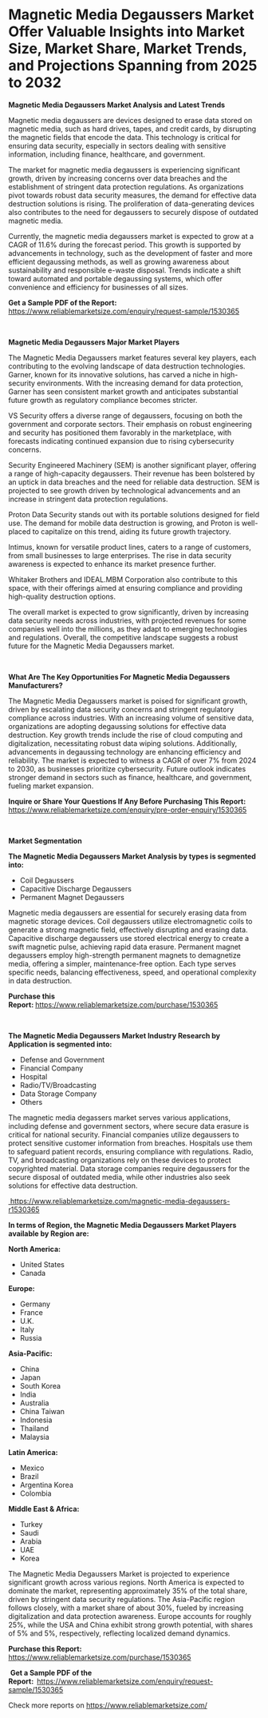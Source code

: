 <p><h1>Magnetic Media Degaussers Market Offer Valuable Insights into Market Size, Market Share, Market Trends, and Projections Spanning from 2025 to 2032</h1></p><p><strong>Magnetic Media Degaussers Market Analysis and Latest Trends</strong></p>
<p><p>Magnetic media degaussers are devices designed to erase data stored on magnetic media, such as hard drives, tapes, and credit cards, by disrupting the magnetic fields that encode the data. This technology is critical for ensuring data security, especially in sectors dealing with sensitive information, including finance, healthcare, and government. </p><p>The market for magnetic media degaussers is experiencing significant growth, driven by increasing concerns over data breaches and the establishment of stringent data protection regulations. As organizations pivot towards robust data security measures, the demand for effective data destruction solutions is rising. The proliferation of data-generating devices also contributes to the need for degaussers to securely dispose of outdated magnetic media.</p><p>Currently, the magnetic media degaussers market is expected to grow at a CAGR of 11.6% during the forecast period. This growth is supported by advancements in technology, such as the development of faster and more efficient degaussing methods, as well as growing awareness about sustainability and responsible e-waste disposal. Trends indicate a shift toward automated and portable degaussing systems, which offer convenience and efficiency for businesses of all sizes.</p></p>
<p><strong>Get a Sample PDF of the Report:&nbsp;</strong> <a href="https://www.reliablemarketsize.com/enquiry/request-sample/1530365?utm_campaign=2442&utm_medium=2&utm_source=Github&utm_content=ia&utm_term=09042025&utm_id=magnetic-media-degaussers">https://www.reliablemarketsize.com/enquiry/request-sample/1530365</a></p>
<p>&nbsp;</p>
<p><strong>Magnetic Media Degaussers Major Market Players</strong></p>
<p><p>The Magnetic Media Degaussers market features several key players, each contributing to the evolving landscape of data destruction technologies. Garner, known for its innovative solutions, has carved a niche in high-security environments. With the increasing demand for data protection, Garner has seen consistent market growth and anticipates substantial future growth as regulatory compliance becomes stricter.</p><p>VS Security offers a diverse range of degaussers, focusing on both the government and corporate sectors. Their emphasis on robust engineering and security has positioned them favorably in the marketplace, with forecasts indicating continued expansion due to rising cybersecurity concerns.</p><p>Security Engineered Machinery (SEM) is another significant player, offering a range of high-capacity degaussers. Their revenue has been bolstered by an uptick in data breaches and the need for reliable data destruction. SEM is projected to see growth driven by technological advancements and an increase in stringent data protection regulations.</p><p>Proton Data Security stands out with its portable solutions designed for field use. The demand for mobile data destruction is growing, and Proton is well-placed to capitalize on this trend, aiding its future growth trajectory.</p><p>Intimus, known for versatile product lines, caters to a range of customers, from small businesses to large enterprises. The rise in data security awareness is expected to enhance its market presence further.</p><p>Whitaker Brothers and IDEAL.MBM Corporation also contribute to this space, with their offerings aimed at ensuring compliance and providing high-quality destruction options.</p><p>The overall market is expected to grow significantly, driven by increasing data security needs across industries, with projected revenues for some companies well into the millions, as they adapt to emerging technologies and regulations. Overall, the competitive landscape suggests a robust future for the Magnetic Media Degaussers market.</p></p>
<p>&nbsp;</p>
<p><strong>What Are The Key Opportunities For Magnetic Media Degaussers Manufacturers?</strong></p>
<p><p>The Magnetic Media Degaussers market is poised for significant growth, driven by escalating data security concerns and stringent regulatory compliance across industries. With an increasing volume of sensitive data, organizations are adopting degaussing solutions for effective data destruction. Key growth trends include the rise of cloud computing and digitalization, necessitating robust data wiping solutions. Additionally, advancements in degaussing technology are enhancing efficiency and reliability. The market is expected to witness a CAGR of over 7% from 2024 to 2030, as businesses prioritize cybersecurity. Future outlook indicates stronger demand in sectors such as finance, healthcare, and government, fueling market expansion.</p></p>
<p><strong>Inquire or Share Your Questions If Any Before Purchasing This Report:</strong> <a href="https://www.reliablemarketsize.com/enquiry/pre-order-enquiry/1530365?utm_campaign=2442&utm_medium=2&utm_source=Github&utm_content=ia&utm_term=09042025&utm_id=magnetic-media-degaussers">https://www.reliablemarketsize.com/enquiry/pre-order-enquiry/1530365</a></p>
<p>&nbsp;</p>
<p><strong>Market Segmentation</strong></p>
<p><strong>The Magnetic Media Degaussers Market Analysis by types is segmented into:</strong></p>
<p><ul><li>Coil Degaussers</li><li>Capacitive Discharge Degaussers</li><li>Permanent Magnet Degaussers</li></ul></p>
<p><p>Magnetic media degaussers are essential for securely erasing data from magnetic storage devices. Coil degaussers utilize electromagnetic coils to generate a strong magnetic field, effectively disrupting and erasing data. Capacitive discharge degaussers use stored electrical energy to create a swift magnetic pulse, achieving rapid data erasure. Permanent magnet degaussers employ high-strength permanent magnets to demagnetize media, offering a simpler, maintenance-free option. Each type serves specific needs, balancing effectiveness, speed, and operational complexity in data destruction.</p></p>
<p><strong>Purchase this Report:&nbsp;</strong><a href="https://www.reliablemarketsize.com/purchase/1530365?utm_campaign=2442&utm_medium=2&utm_source=Github&utm_content=ia&utm_term=09042025&utm_id=magnetic-media-degaussers">https://www.reliablemarketsize.com/purchase/1530365</a></p>
<p>&nbsp;</p>
<p><strong>The Magnetic Media Degaussers Market Industry Research by Application is segmented into:</strong></p>
<p><ul><li>Defense and Government</li><li>Financial Company</li><li>Hospital</li><li>Radio/TV/Broadcasting</li><li>Data Storage Company</li><li>Others</li></ul></p>
<p><p>The magnetic media degassers market serves various applications, including defense and government sectors, where secure data erasure is critical for national security. Financial companies utilize degaussers to protect sensitive customer information from breaches. Hospitals use them to safeguard patient records, ensuring compliance with regulations. Radio, TV, and broadcasting organizations rely on these devices to protect copyrighted material. Data storage companies require degaussers for the secure disposal of outdated media, while other industries also seek solutions for effective data destruction.</p></p>
<p><a href="https://www.reliablemarketsize.com/magnetic-media-degaussers-r1530365?utm_campaign=2442&utm_medium=2&utm_source=Github&utm_content=ia&utm_term=09042025&utm_id=magnetic-media-degaussers">&nbsp;https://www.reliablemarketsize.com/magnetic-media-degaussers-r1530365</a></p>
<p><strong>In terms of Region, the Magnetic Media Degaussers Market Players available by Region are:</strong></p>
<p>
    <p> <strong> North America: </strong>
        <ul>
            <li>United States</li>
            <li>Canada</li>
        </ul>
        </p> 
    <p> <strong> Europe: </strong>
        <ul>
            <li>Germany</li>
            <li>France</li>
            <li>U.K.</li>
            <li>Italy</li>
            <li>Russia</li>
        </ul>
        </p> 
    <p> <strong> Asia-Pacific: </strong>
        <ul>
            <li>China</li>
            <li>Japan</li>
            <li>South Korea</li>
            <li>India</li>
            <li>Australia</li>
            <li>China Taiwan</li>
            <li>Indonesia</li>
            <li>Thailand</li>
            <li>Malaysia</li>
        </ul>
        </p> 
    <p> <strong> Latin America: </strong>
        <ul>
            <li>Mexico</li>
            <li>Brazil</li>
            <li>Argentina Korea</li>
            <li>Colombia</li>
        </ul>
        </p> 
    <p> <strong> Middle East & Africa: </strong>
        <ul>
            <li>Turkey</li>
            <li>Saudi</li>
            <li>Arabia</li>
            <li>UAE</li>
            <li>Korea</li>
        </ul>
    </p>
    </p>
<p><p>The Magnetic Media Degaussers Market is projected to experience significant growth across various regions. North America is expected to dominate the market, representing approximately 35% of the total share, driven by stringent data security regulations. The Asia-Pacific region follows closely, with a market share of about 30%, fueled by increasing digitalization and data protection awareness. Europe accounts for roughly 25%, while the USA and China exhibit strong growth potential, with shares of 5% and 5%, respectively, reflecting localized demand dynamics.</p></p>
<p><strong>Purchase this Report: </strong><a href="https://www.reliablemarketsize.com/purchase/1530365?utm_campaign=2442&utm_medium=2&utm_source=Github&utm_content=ia&utm_term=09042025&utm_id=magnetic-media-degaussers">https://www.reliablemarketsize.com/purchase/1530365</a></p>
<p>&nbsp;<strong>Get a Sample PDF of the Report:&nbsp;&nbsp;</strong><a href="https://www.reliablemarketsize.com/enquiry/request-sample/1530365?utm_campaign=2442&utm_medium=2&utm_source=Github&utm_content=ia&utm_term=09042025&utm_id=magnetic-media-degaussers">https://www.reliablemarketsize.com/enquiry/request-sample/1530365</a></p>
<p><strong></strong></p>
<p>Check more reports on <a href="https://www.reliablemarketsize.com/?utm_campaign=2442&utm_medium=2&utm_source=Github&utm_content=ia&utm_term=09042025&utm_id=magnetic-media-degaussers">https://www.reliablemarketsize.com/</a></p>